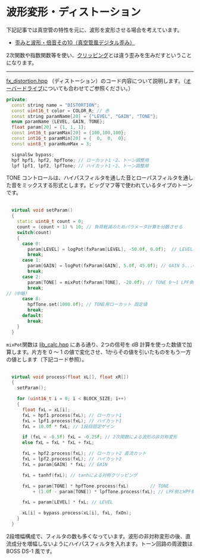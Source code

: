 # 波形変形・ディストーション

下記記事では真空管の特性を元に、波形を変形させる場合を考えています。

- [歪みと波形・倍音その10（真空管風デジタル歪み）](https://kanengomibako.github.io/pages/00210.html)

2次関数や指数関数等を使い、[クリッピング](230_クリッピング・オーバードライブ.md)とは違う歪みを生みだすということになります。

---

[fx_distortion.hpp](https://github.com/kanengomibako/Sodium/blob/main/Src/example/fx_distortion.hpp) （ディストーション）のコード内容について説明します。（[オーバードライブ](230_クリッピング・オーバードライブ.md)についても合わせてご参照ください。）

```c++
private:
  const string name = "DISTORTION";
  const uint16_t color = COLOR_R; // 赤
  const string paramName[20] = {"LEVEL", "GAIN", "TONE"};
  enum paramName {LEVEL, GAIN, TONE};
  float param[20] = {1, 1, 1};
  const int16_t paramMax[20] = {100,100,100};
  const int16_t paramMin[20] = {  0,  0,  0};
  const uint8_t paramNumMax = 3;

  signalSw bypass;
  hpf hpf1, hpf2, hpfTone; // ローカット1・2、トーン調整用
  lpf lpf1, lpf2, lpfTone; // ハイカット1・2、トーン調整用
```
TONE コントロールは、ハイパスフィルタを通した音とローパスフィルタを通した音をミックスする形式とします。ビッグマフ等で使われているタイプのトーンです。<br>
<br>

```c++
  virtual void setParam()
  {
    static uint8_t count = 0;
    count = (count + 1) % 10; // 負荷軽減のためパラメータ計算を分散させる
    switch(count)
    {
      case 0:
        param[LEVEL] = logPot(fxParam[LEVEL], -50.0f, 0.0f);  // LEVEL -50...0 dB
        break;
      case 1:
        param[GAIN] = logPot(fxParam[GAIN], 5.0f, 45.0f); // GAIN 5...+45 dB
        break;
      case 2:
        param[TONE] = mixPot(fxParam[TONE], -20.0f); // TONE 0～1 LPF側とHPF側をミックス
        break;
//（中略）
      case 8:
        hpfTone.set(1000.0f); // TONE用ローカット 固定値
        break;
      default:
        break;
    }
  }
```
`mixPot`関数は [lib_calc.hpp](https://github.com/kanengomibako/Sodium/blob/main/Src/example/lib_calc.hpp) にある通り、2つの信号を dB 計算を使った数値で加算します。片方を 0 ～ 1 の値で変化させ、1からその値を引いたものをもう一方の値とします（下記コード参照）。<br>
<br>

```c++
  virtual void process(float xL[], float xR[])
  {
    setParam();

    for (uint16_t i = 0; i < BLOCK_SIZE; i++)
    {
      float fxL = xL[i];
      fxL = hpf1.process(fxL); // ローカット1
      fxL = lpf1.process(fxL); // ハイカット1
      fxL = 10.0f * fxL; // 1段目固定ゲイン

      if (fxL < -0.5f) fxL = -0.25f; // 2次関数による波形の非対称変形
      else fxL = fxL * fxL + fxL;

      fxL = hpf2.process(fxL); // ローカット2 直流カット
      fxL = lpf2.process(fxL); // ハイカット2
      fxL = param[GAIN] * fxL; // GAIN

      fxL = tanhf(fxL); // tanhによる対称クリッピング

      fxL = param[TONE] * hpfTone.process(fxL)        // TONE
          + (1.0f - param[TONE]) * lpfTone.process(fxL); // LPF側とHPF側をミックス

      fxL = param[LEVEL] * fxL; // LEVEL

      xL[i] = bypass.process(xL[i], fxL, fxOn);
    }
  }
```
2段増幅構成で、フィルタの数も多くなっています。波形の非対称変形の後、直流成分を増幅しないようにハイパスフィルタを入れます。トーン回路の周波数は BOSS DS-1 風です。